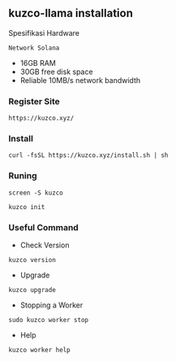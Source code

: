 ## kuzco-llama installation
Spesifikasi Hardware


`Network Solana`
* 16GB RAM
* 30GB free disk space
* Reliable 10MB/s network bandwidth

### Register Site
```
https://kuzco.xyz/
```
### Install
```
curl -fsSL https://kuzco.xyz/install.sh | sh
```
### Runing
```
screen -S kuzco
```
```
kuzco init
```
### Useful Command

* Check Version
```
kuzco version
```
* Upgrade
```
kuzco upgrade
```
* Stopping a Worker
```
sudo kuzco worker stop
```
* Help
```
kuzco worker help
```
  
